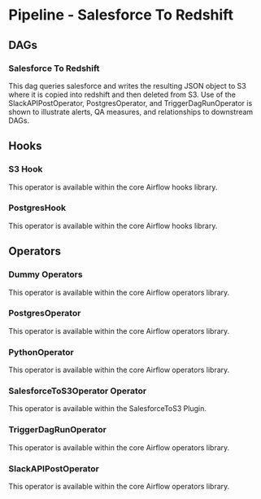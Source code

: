 # Pipeline - Salesforce To Redshift

## DAGs
### Salesforce To Redshift
This dag queries salesforce and writes the resulting JSON object to S3 where
it is copied into redshift and then deleted from S3. Use of the
SlackAPIPostOperator, PostgresOperator, and TriggerDagRunOperator is shown to
illustrate alerts, QA measures, and relationships to downstream DAGs.

## Hooks
### S3 Hook
This operator is available within the core Airflow hooks library.

### PostgresHook
This operator is available within the core Airflow hooks library.

## Operators
### Dummy Operators
This operator is available within the core Airflow operators library.

### PostgresOperator
This operator is available within the core Airflow operators library.

### PythonOperator
This operator is available within the core Airflow operators library.

### SalesforceToS3Operator Operator
This operator is available within the SalesforceToS3 Plugin.

### TriggerDagRunOperator
This operator is available within the core Airflow operators library.

### SlackAPIPostOperator
This operator is available within the core Airflow operators library.
